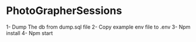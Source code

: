 # PhotoGrapherSessions

1- Dump The db from dump.sql file
2- Copy example env file to .env
3- Npm install 
4- Npm start
